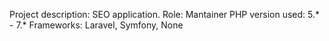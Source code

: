 Project description: SEO application. 
Role: Mantainer
PHP version used: 5.* - 7.*
Frameworks: Laravel, Symfony, None
